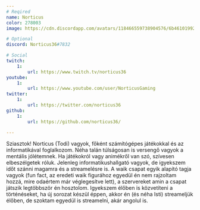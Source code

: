 ```yaml
---
# Reqired
name: Norticus
color: 278003
image: https://cdn.discordapp.com/avatars/118466559738904576/6b4610199259efab8493cafb3e049938.webp

# Optional
discord: Norticus36#7832

# Social
twitch: 
    1:
        url: https://www.twitch.tv/norticus36
youtube: 
    1: 
        url: https://www.youtube.com/user/NorticusGaming
twitter:
    1:
        url: https://twitter.com/norticus36
github:
    1:
        url: https://github.com/norticus36/

---
```


Sziasztok! Norticus (Todi) vagyok, főként számítógépes játékokkal és az informatikával foglalkozom. Néha talán túlságosan is versengő vagyok a mentális jólétemnek. Ha játékokról vagy animékről van szó, szívesen elbeszélgetek róluk. Jelenleg informatikushallgató vagyok, de igyekszem időt szánni magamra és a streamelésre is. A waik csapat egyik alapító tagja vagyok (fun fact, az eredeti waik figurához egyedül én nem rajzoltam hozzá, mire odaértem már véglegesítve lett), a szervereket amin a csapat játszik legtöbbször én hosztolom. Igyekszem élőben is közvetíteni a történéseket, ha új sorozat készül éppen, akkor én (és néha Isti) streameljük élőben, de szoktam egyedül is streamelni, akár angolul is.
